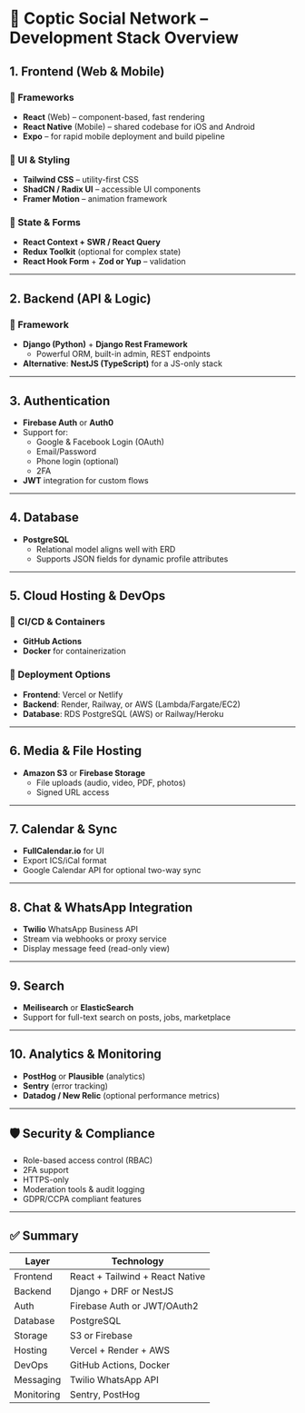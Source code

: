 
# 🧱 Coptic Social Network – Development Stack Overview

## 1. Frontend (Web & Mobile)

### 🔷 Frameworks
- **React** (Web) – component-based, fast rendering
- **React Native** (Mobile) – shared codebase for iOS and Android
- **Expo** – for rapid mobile deployment and build pipeline

### 🔷 UI & Styling
- **Tailwind CSS** – utility-first CSS
- **ShadCN / Radix UI** – accessible UI components
- **Framer Motion** – animation framework

### 🔷 State & Forms
- **React Context + SWR / React Query**
- **Redux Toolkit** (optional for complex state)
- **React Hook Form** + **Zod or Yup** – validation

---

## 2. Backend (API & Logic)

### 🔶 Framework
- **Django (Python)** + **Django Rest Framework**
  - Powerful ORM, built-in admin, REST endpoints
- **Alternative**: **NestJS (TypeScript)** for a JS-only stack

---

## 3. Authentication

- **Firebase Auth** or **Auth0**
- Support for:
  - Google & Facebook Login (OAuth)
  - Email/Password
  - Phone login (optional)
  - 2FA
- **JWT** integration for custom flows

---

## 4. Database

- **PostgreSQL**
  - Relational model aligns well with ERD
  - Supports JSON fields for dynamic profile attributes

---

## 5. Cloud Hosting & DevOps

### 🔷 CI/CD & Containers
- **GitHub Actions**
- **Docker** for containerization

### 🔷 Deployment Options
- **Frontend**: Vercel or Netlify
- **Backend**: Render, Railway, or AWS (Lambda/Fargate/EC2)
- **Database**: RDS PostgreSQL (AWS) or Railway/Heroku

---

## 6. Media & File Hosting

- **Amazon S3** or **Firebase Storage**
  - File uploads (audio, video, PDF, photos)
  - Signed URL access

---

## 7. Calendar & Sync

- **FullCalendar.io** for UI
- Export ICS/iCal format
- Google Calendar API for optional two-way sync

---

## 8. Chat & WhatsApp Integration

- **Twilio** WhatsApp Business API
- Stream via webhooks or proxy service
- Display message feed (read-only view)

---

## 9. Search

- **Meilisearch** or **ElasticSearch**
- Support for full-text search on posts, jobs, marketplace

---

## 10. Analytics & Monitoring

- **PostHog** or **Plausible** (analytics)
- **Sentry** (error tracking)
- **Datadog / New Relic** (optional performance metrics)

---

## 🛡️ Security & Compliance

- Role-based access control (RBAC)
- 2FA support
- HTTPS-only
- Moderation tools & audit logging
- GDPR/CCPA compliant features

---

## ✅ Summary

| Layer       | Technology |
|-------------|------------|
| Frontend    | React + Tailwind + React Native |
| Backend     | Django + DRF or NestJS |
| Auth        | Firebase Auth or JWT/OAuth2 |
| Database    | PostgreSQL |
| Storage     | S3 or Firebase |
| Hosting     | Vercel + Render + AWS |
| DevOps      | GitHub Actions, Docker |
| Messaging   | Twilio WhatsApp API |
| Monitoring  | Sentry, PostHog |

